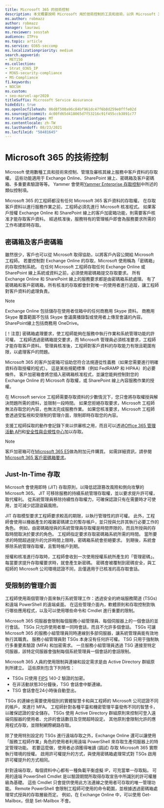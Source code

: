```yaml
---
title: Microsoft 365 的技術控制
description: 本文概要說明 Microsoft 用於技術控制的工具和技術，以供 Microsoft 365。
ms.author: robmazz
author: robmazz
manager: laurawi
ms.reviewer: sosstah
audience: ITPro
ms.topic: article
ms.service: O365-seccomp
ms.localizationpriority: medium
search.appverid:
- MET150
ms.collection:
- Strat_O365_IP
- M365-security-compliance
- MS-Compliance
f1.keywords:
- NOCSH
ms.custom:
- seo-marvel-apr2020
titleSuffix: Microsoft Service Assurance
hideEdit: true
ms.openlocfilehash: 06d8f500a96c84bf961dc47f6b8d259e0fffe02d
ms.sourcegitcommit: 4c00fd65d418065d7f53216c91f455ccb3891c77
ms.translationtype: MT
ms.contentlocale: zh-TW
ms.lasthandoff: 08/23/2021
ms.locfileid: "58481645"
---
```

# <a name="technology-controls-in-microsoft-365"></a>Microsoft 365 的技術控制 

Microsoft 使用數種工具和技術來控制、管理及審核其線上服務中客戶資料的存取權。 這些功能適用于 Exchange Online、SharePoint 線上、密碼箱及客戶密碼箱、多重要素驗證等等。 Yammer 會使用[Yammer Enterprise 存取控制](assurance-yammer-enterprise-access-controls.md)中所述的類似控制項。

Microsoft 365 的工程師都沒有任何 Microsoft 365 客戶資料的存取權。 在存取客戶資料以進行服務作業之前，工程師必須先進行 Microsoft 核准程式。 如果客戶授權 Exchange Online 和 SharePoint 線上的客戶加密箱功能，則需要客戶核准才能存取客戶資料。 經過核准後，服務特有的管理帳戶即會為服務要求所需的工作布建即時存取。

## <a name="lockbox-and-customer-lockbox"></a>密碼箱及客戶密碼箱

雖然很少，客戶也可以從 Microsoft 取得協助，以將客戶內容公開給 Microsoft 工程師。 若要控制對 Exchange Online 的存取，Microsoft 使用稱為「密碼箱」的存取控制系統。 在任何 Microsoft 工程師存取任何 Exchange Online 或 SharePoint 線上系統或資料之前，必須使用密碼箱提交存取要求。 所有 Exchange Online 和 SharePoint 線上的服務要求都是由密碼箱系統處理。 有了密碼箱和客戶密碼箱，所有核准的存取都會針對唯一的使用者進行追蹤，讓工程師對客戶資料的處理負責。

> [!NOTE]
> Exchange Online 包括儲存在使用者信箱中的任何商務用 Skype 資料。 商務用 Skype 覆蓋範圍不包括 Skype 會議廣播錄製或使用者上傳至會議的內容。 SharePoint線上包括商務用 OneDrive。

[！注意] 密碼箱處理要求，使工程師能夠在服務中執行作業和系統管理功能的許可權。 工程師透過密碼箱提交要求，而 Microsoft 管理員必須核准要求，工程師才能存取客戶資料。 管理員核准後，工程師對客戶資料的存取能力有限且範圍有限，以處理客戶的問題。

Microsoft 365 的客戶加密箱可協助您符合法規遵從性義務（如果您需要進行明確資料存取授權的程式）。 這是某些規範標準（例如 FedRAMP 和 HIPAA）的必要條件。 客戶加密箱會將您插入密碼箱核准程式，並讓您能夠控制對您的 Exchange Online 的 Microsoft 存取權，或 SharePoint 線上內容服務作業的授權。

在 Microsoft service 工程師需要存取資料的少數情況下，您只會將存取權授與解決問題所需的資料，並限制一段時間。 如果您拒絕存取要求，Microsoft 工程師無法存取您的內容，也無法完成服務作業。 如果您核准要求，Microsoft 工程師會透過受監視和受限制的管理介面，限制即時存取您的內容。

支援工程師採取的動作會記錄下來以供審核之用，而且可以透過[Office 365 管理活動 API](/office/office-365-management-api/get-started-with-office-365-management-apis)和[安全性與合規性中心](https://protection.office.com/)加以存取。

>[!NOTE]
> 客戶加密箱可在[Microsoft 365 E5](https://products.office.com/business/office-365-enterprise-e5-business-software)做為附加元件購買。 如需詳細資訊，請參閱[Microsoft 365 客戶密碼箱要求](https://support.office.com/article/Office-365-Customer-Lockbox-Requests-36f9cdd1-e64c-421b-a7e4-4a54d16440a2)。

## <a name="just-in-time-access"></a>Just-In-Time 存取

Microsoft 會使用即時 (JIT) 存取原則，以降低認證篡改風險和側向攻擊的 Microsoft 365。 JIT 可移除服務的持續系統管理存取權，並以要求提升許可權，取代權利。 從系統管理員移除持續性存取權力，可確保認證只有在需要時才可使用，並可減少認證盜竊風險。

JIT 存取模型要求工程師要求較高的期限，以執行管理性的許可權。 此外，工程師會使用以機器產生的複雜密碼建立的暫存帳戶，並只授與允許其執行必要工作的角色。 例如，由密碼箱授與的系統管理員存取權是時間界限的，而且所授與的存取時間取決於要求的角色。 工程師指定要求存取密碼箱系統所需的時間。 當所要求的時間超過提升的允許時間上限時，密碼箱系統會拒絕要求。 到期後，系統會移除系統管理存取權，且暫時帳戶到期。

授權和核准進行存取時，工程師會收到一次使用授權系統所產生的「管理密碼」。 每當要求提升存取權要求時，就會產生新密碼。 密碼會被覆制到密碼安全，與工程師的 Microsoft 公司環境認證不同，且僅適用于已核准的高存取會話。

## <a name="constrained-management-interfaces"></a>受限制的管理介面

工程師使用兩個管理介面來執行系統管理工作：透過安全的終端服務閘道 (TSGs) 和遠端 PowerShell 的遠端桌面。 在這些管理介面內，軟體原則和存取控制對執行哪些應用程式，以及可以使用哪些命令和 Cmdlet 進行重要的限制。

Microsoft 365 伺服器會限制每個服務小組管理員、每個伺服器上的一個會話的並行會話。 TSGs 只允許使用者單一同時會話，而且不允許多個會話。 TSGs 可讓 Microsoft 365 的服務小組管理員同時連線到多部伺服器，讓系統管理員能有效地執行其職責。 服務小組管理員對 TSGs 本身沒有任何許可權。 TSG 只用于強制執行多重要素驗證 (MFA) 和加密需求。 一旦服務小組管理員透過 TSG 連接至特定伺服器，該特定伺服器會強制每個系統管理員一個會話的會話限制。

Microsoft 365 人員的使用限制與連線和設定需求是由 Active Directory 群組原則所建立。 這些原則包含下列特性：

- TSGs 只使用 [FIPS](https://www.microsoft.com/TrustCenter/Compliance/FIPS) 140-2 驗證的加密。
- 在非活動狀態30分鐘後，TSG 會話會中斷連線。
- TSG 會話會在24小時後自動登出。

TSGs 的連線也需要使用個別的實體智慧卡和與工程師的 Microsoft 公司認證不同的帳戶，來進行 MFA。 工程師針對各種平臺和機密管理平臺發佈不同的智慧卡，以確保認證的安全儲存。 TSGs 使用 Active Directory 群組原則來控制可登入遠端伺服器的使用者、允許的會話數目及空閒超時設定。 其他原則會限制允許的應用程式存取，並限制網際網路存取。

除了使用特別設定的 TSGs 進行遠端存取之外，Exchange Online 還可以讓使用「服務工程師作業」角色的使用者利用遠端 PowerShell 來存取生產伺服器上的特定管理功能。 若要這麼做，使用者必須獲得唯讀 (調試) 存取 Microsoft 365 實際執行環境的授權。 啟用許可權提升的方式，與使用密碼箱處理常式對 TSGs 啟用許可權提升的方式相同。

針對遠端存取，每個資料中心都有一種負載平衡虛擬 IP，可充當單一存取點。 可用的遠端 PowerShell Cmdlet 是以驗證期間所取得存取宣告中所識別的許可權層級為基礎。 這些 Cmdlet 只會提供使用此方法連線之使用者可存取的唯一管理功能。 Remote PowerShell 會限制工程師可使用的命令範圍，並根據透過密碼箱處理常式授與的存取層級而定。 例如，在 Exchange Online 中，可以使用 Get-Mailbox，但是 Set-Mailbox 不會。
